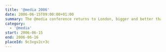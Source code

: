 ```yaml
---
title: '@​media 2006'
date: 2006-06-15T09:00:00+01:00
summary: The @media conference returns to London, bigger and better than before. It’s the event of the year for anyone interested in learning about and discussing the latest approaches to web design with some of the world’s most highly respected experts.
category:
  - '@​media'
start: 2006-06-15
end: 2006-06-16
placeId: 9c3xgv2c+3c
---
```

